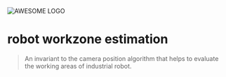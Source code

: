 <img src=https://github.com/rahowa/robot_work_zone_estimation/assets/logo.png  alt="AWESOME LOGO"/>

# robot workzone estimation
> An invariant to the camera position algorithm that helps to evaluate the working areas of industrial robot.


